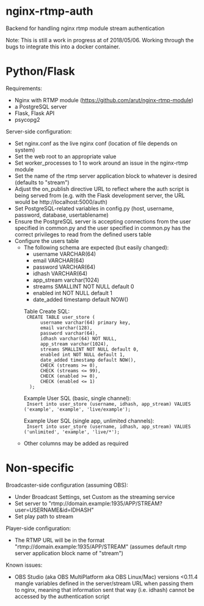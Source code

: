 # nginx-rtmp-auth
Backend for handling nginx rtmp module stream authentication

Note: This is still a work in progress at of 2018/05/06.  Working through the bugs to integrate this into a docker container.

# Python/Flask
Requirements:
  - Nginx with RTMP module (https://github.com/arut/nginx-rtmp-module)
  - a PostgreSQL server
  - Flask, Flask API
  - psycopg2

Server-side configuration:
  - Set nginx.conf as the live nginx conf (location of file depends on system)
  - Set the web root to an appropriate value
  - Set worker_processes to 1 to work around an issue in the nginx-rtmp module
  - Set the name of the rtmp server application block to whatever is desired (defaults to "stream")
  - Adjust the on_publish directive URL to reflect where the auth script is being served from (e.g. with the Flask development server, the URL would be http://localhost:5000/auth)
  - Set PostgreSQL-related variables in config.py (host, username, password, database, usertablename)
  - Ensure the PostgreSQL server is accepting connections from the user specified in common.py and the user specified in common.py has the correct privileges to read from the defined users table
  - Configure the users table
    - The following schema are expected (but easily changed):
      - username VARCHAR(64)
      - email VARCHAR(64)
      - password VARCHAR(64)
      - idhash VARCHAR(64)
      - app_stream varchar(1024)
      - streams SMALLINT NOT NULL default 0
      - enabled int NOT NULL default 1
      - date_added timestamp default NOW()
      <p>Table Create SQL:
      <code>
       CREATE TABLE user_store (
            username varchar(64) primary key,
            email varchar(128),
            password varchar(64),
            idhash varchar(64) NOT NULL,
            app_stream varchar(1024),
            streams SMALLINT NOT NULL default 0,
            enabled int NOT NULL default 1,
            date_added timestamp default NOW(),
            CHECK (streams >= 0),
            CHECK (streams <= 99),
            CHECK (enabled >= 0),
            CHECK (enabled <= 1)
        );
      </code>
      <p>Example User SQL (basic, single channel):
      <code>
       Insert into user_store (username, idhash, app_stream) VALUES ('example', 'example', 'live/example');
      </code>
      <p>Example User SQL (single app, unlimited channels):
      <code>
       Insert into user_store (username, idhash, app_stream) VALUES ('unlimited', 'example', 'live/*');
      </code>
    - Other columns may be added as required

# Non-specific

Broadcaster-side configuration (assuming OBS):
  - Under Broadcast Settings, set Custom as the streaming service
  - Set server to "rtmp://domain.example:1935/APP/STREAM?user=USERNAME&id=IDHASH"
  - Set play path to stream
  
Player-side configuration:
  - The RTMP URL will be in the format "rtmp://domain.example:1935/APP/STREAM" (assumes default rtmp server application block name of "stream")

Known issues:
  - OBS Studio (aka OBS MultiPlatform aka OBS Linux/Mac) versions <0.11.4 mangle variables defined in the server/stream URL when passing them to nginx, meaning that information sent that way (i.e. idhash) cannot be accessed by the authentication script
